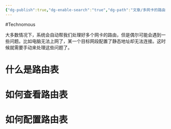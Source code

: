 ```yaml
---
{"dg-publish":true,"dg-enable-search":"true","dg-path":"文章/多网卡的路由配置.md","permalink":"/文章/多网卡的路由配置/","dgEnableSearch":"true","dgPassFrontmatter":true,"created":"2023-11-16T11:16:41.015+08:00","updated":"2023-11-16T11:20:43.615+08:00"}
---
```


#Technomous 

大多数情况下，系统会自动帮我们处理好多个网卡的路由，但是偶尔可能会遇到一些问题。比如电脑无法上网了，某一个目标网段配置了静态地址却无法连接。这时候就需要手动来处理这些问题了。

# 什么是路由表


# 如何查看路由表


# 如何配置路由表